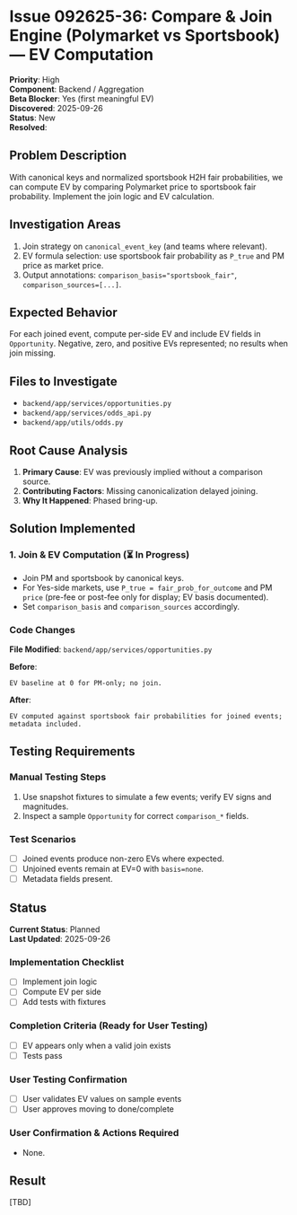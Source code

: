 # Issue 092625-36: Compare & Join Engine (Polymarket vs Sportsbook) — EV Computation

**Priority**: High  
**Component**: Backend / Aggregation  
**Beta Blocker**: Yes (first meaningful EV)  
**Discovered**: 2025-09-26  
**Status**: New  
**Resolved**: 

## Problem Description

With canonical keys and normalized sportsbook H2H fair probabilities, we can compute EV by comparing Polymarket price to sportsbook fair probability. Implement the join logic and EV calculation.

## Investigation Areas

1. Join strategy on `canonical_event_key` (and teams where relevant).  
2. EV formula selection: use sportsbook fair probability as `P_true` and PM price as market price.  
3. Output annotations: `comparison_basis="sportsbook_fair"`, `comparison_sources=[...]`.

## Expected Behavior

For each joined event, compute per-side EV and include EV fields in `Opportunity`. Negative, zero, and positive EVs represented; no results when join missing.

## Files to Investigate

- `backend/app/services/opportunities.py`  
- `backend/app/services/odds_api.py`  
- `backend/app/utils/odds.py`

## Root Cause Analysis

1. **Primary Cause**: EV was previously implied without a comparison source.  
2. **Contributing Factors**: Missing canonicalization delayed joining.  
3. **Why It Happened**: Phased bring-up.

## Solution Implemented

### 1. Join & EV Computation (⏳ In Progress)
- Join PM and sportsbook by canonical keys.  
- For Yes-side markets, use `P_true = fair_prob_for_outcome` and PM `price` (pre-fee or post-fee only for display; EV basis documented).  
- Set `comparison_basis` and `comparison_sources` accordingly.

### Code Changes

**File Modified**: `backend/app/services/opportunities.py`

**Before**:
```text
EV baseline at 0 for PM-only; no join.
```

**After**:
```text
EV computed against sportsbook fair probabilities for joined events; metadata included.
```

## Testing Requirements

### Manual Testing Steps
1. Use snapshot fixtures to simulate a few events; verify EV signs and magnitudes.  
2. Inspect a sample `Opportunity` for correct `comparison_*` fields.

### Test Scenarios
- [ ] Joined events produce non-zero EVs where expected.  
- [ ] Unjoined events remain at EV=0 with `basis=none`.  
- [ ] Metadata fields present.

## Status

**Current Status**: Planned  
**Last Updated**: 2025-09-26

### Implementation Checklist
- [ ] Implement join logic  
- [ ] Compute EV per side  
- [ ] Add tests with fixtures

### Completion Criteria (Ready for User Testing)
- [ ] EV appears only when a valid join exists  
- [ ] Tests pass

### User Testing Confirmation
- [ ] User validates EV values on sample events  
- [ ] User approves moving to done/complete

### User Confirmation & Actions Required
- None.

## Result

[TBD]
